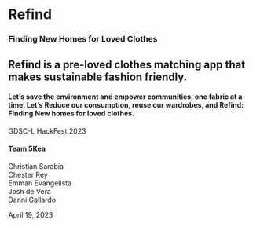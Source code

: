 # Refind
### Finding New Homes for Loved Clothes



## Refind is a pre-loved clothes matching app that makes sustainable fashion friendly.

#### Let’s save the environment and empower communities, one fabric at a time. Let’s Reduce our consumption, reuse our wardrobes, and Refind: Finding New homes for loved clothes.


GDSC-L HackFest 2023
#### Team 5Kea

Christian Sarabia  
Chester Rey  
Emman Evangelista  
Josh de Vera  
Danni Gallardo 

April 19, 2023
